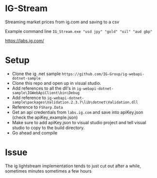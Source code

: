 # IG-Stream
Streaming market prices from ig.com and saving to a csv

Example command line ``IG_Stream.exe "usd jpy" "gold" "oil" "aud gbp"``

https://labs.ig.com/

# Setup

- Clone the ig .net sample ``https://github.com/IG-Group/ig-webapi-dotnet-sample``
- Clone this repo and open up in visual studio.
- Add references to all the dll's in ``ig-webapi-dotnet-sample\IGWebApiClient\bin\Debug``
- Add reference to ``ig-webapi-dotnet-sample\packages\Validation.2.3.7\lib\dotnet\Validation.dll``
- Reference to ``FSharp.Data``
- Get an api credentials from ``labs.ig.com`` and save into apiKey.json (check the apiKey_example.json)
- Make sure to add apiKey.json to visual studio project and tell visual studio to copy to the build directory.
- Go ahead and compile

# Issue

The ig lightstream implementation tends to just cut out after a while, sometimes minutes sometimes a few hours

